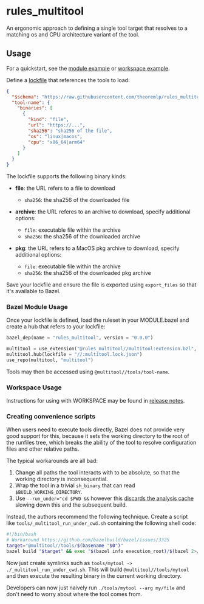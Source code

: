 # rules_multitool

An ergonomic approach to defining a single tool target that resolves to a matching os and CPU architecture variant of the tool.

## Usage

For a quickstart, see the [module example](examples/module/) or [workspace example](examples/workspace/).

Define a [lockfile](lockfile.schema.json) that references the tools to load:

```json
{
  "$schema": "https://raw.githubusercontent.com/theoremlp/rules_multitool/main/lockfile.schema.json",
  "tool-name": {
    "binaries": [
      {
        "kind": "file",
        "url": "https://...",
        "sha256": "sha256 of the file",
        "os": "linux|macos",
        "cpu": "x86_64|arm64"
      }
    ]
  }
}
```

The lockfile supports the following binary kinds:

- **file**: the URL refers to a file to download

  - `sha256`: the sha256 of the downloaded file

- **archive**: the URL referes to an archive to download, specify additional options:

  - `file`: executable file within the archive
  - `sha256`: the sha256 of the downloaded archive

- **pkg**: the URL refers to a MacOS pkg archive to download, specify additional options:

  - `file`: executable file within the archive
  - `sha256`: the sha256 of the downloaded pkg archive

Save your lockfile and ensure the file is exported using `export_files` so that it's available to Bazel.

### Bazel Module Usage

Once your lockfile is defined, load the ruleset in your MODULE.bazel and create a hub that refers to your lockfile:

```python
bazel_dep(name = "rules_multitool", version = "0.0.0")

multitool = use_extension("@rules_multitool//multitool:extension.bzl", "multitool")
multitool.hub(lockfile = "//:multitool.lock.json")
use_repo(multitool, "multitool")
```

Tools may then be accessed using `@multitool//tools/tool-name`.

### Workspace Usage

Instructions for using with WORKSPACE may be found in [release notes](https://github.com/theoremlp/rules_multitool/releases).

### Creating convenience scripts

When users need to execute tools directly, Bazel does not provide very good support for this,
because it sets the working directory to the root of the runfiles tree, which breaks the ability of the tool to resolve configuration files and other relative paths.

The typical workarounds are all bad:

1. Change all paths the tool interacts with to be absolute, so that the working directory is inconsequential.
2. Wrap the tool in a trivial `sh_binary` that can read `$BUILD_WORKING_DIRECTORY`.
3. Use `--run_under="cd $PWD &&` however this [discards the analysis cache] slowing down this and the subsequent build.

Instead, the authors recommend the following technique. Create a script like `tools/_multitool_run_under_cwd.sh` containing the following shell code:

```sh
#!/bin/bash
# Workaround https://github.com/bazelbuild/bazel/issues/3325
target="@multitool//tools/$(basename "$0")"
bazel build "$target" && exec "$(bazel info execution_root)/$(bazel 2>/dev/null cquery --output=files "$target")" "$@"
```

Now just create symlinks such as `tools/mytool -> ./_multitool_run_under_cwd.sh`.
This will build `@multitool//tools/mytool` and then execute the resulting binary in the current working directory.

Developers can now just naively run `./tools/mytool --arg my/file` and don't need to worry about where the tool comes from.

[discards the analysis cache]: https://github.com/bazelbuild/bazel/issues/10782
